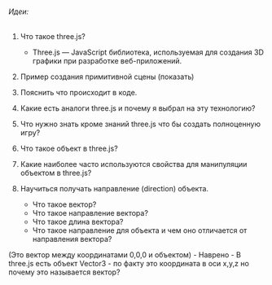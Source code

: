 
###### Идеи:
1. Что такое three.js?
    - Three.js — JavaScript библиотека, используемая для создания 3D графики при разработке веб-приложений.
1. Пример создания примитивной сцены (показать)
2. Пояснить что происходит в коде.
    
2. Какие есть аналоги three.js и почему я выбрал на эту технологию?
3. Что нужно знать кроме знаний three.js что бы создать полноценную игру?


1. Что такое объект в three.js?
2. Какие наиболее часто используются свойства для манипуляции объектом в three.js?

2. Научиться получать направление (direction) объекта.
    - Что такое вектор?
    - Что такое направление вектора?
    - Что такое длина вектора?
    - Что такое направление для объекта и чем оно отличается от направления вектора?
 
 (Это вектор между координатами 0,0,0 и объектом) - Наврено 
    - В three.js есть объект Vector3 - по факту это координата в оси x,y,z но почему это называется вектор?